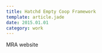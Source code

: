 ```yaml
---
title: Hatchd Empty Coop Framework
template: article.jade
date: 2015.01.01
category: work
---
```


MRA website
